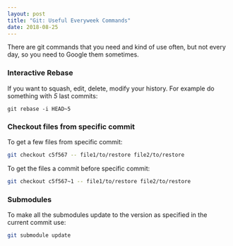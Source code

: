 ```yaml
---
layout: post
title: "Git: Useful Everyweek Commands"
date: 2018-08-25
---
```

There are git commands that you need and kind of use often, but not every day, so you need to Google them sometimes.

### Interactive Rebase
If you want to squash, edit, delete, modify your history. For example do something with *5* last commits:
```
git rebase -i HEAD~5
```

### Checkout files from specific commit
To get a few files from specific commit:
```bash
git checkout c5f567 -- file1/to/restore file2/to/restore
```
To get the files a commit before specific commit:
```bash
git checkout c5f567~1 -- file1/to/restore file2/to/restore
```

### Submodules
To make all the submodules update to the version as specified in the current commit use:
```bash
git submodule update
```
